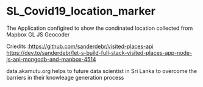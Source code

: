 # SL_Covid19_location_marker
 The Application configired to show the condinated location collected from Mapbox GL JS Geocoder

Criedits :https://github.com/sanderdebr/visited-places-api
https://dev.to/sanderdebr/let-s-build-full-stack-visited-places-app-node-js-api-mongodb-and-mapbox-4514

data.akamutu.org helps to future data scientist in Sri Lanka to overcome the barriers in their knowleage generation process 
